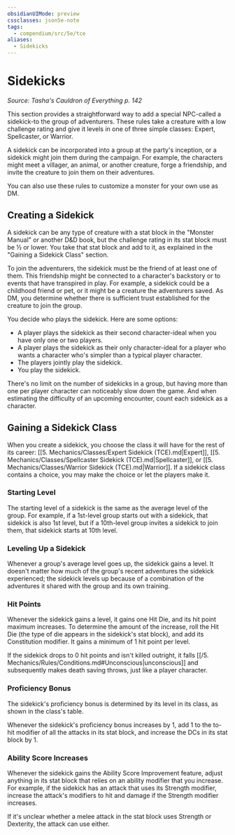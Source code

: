 ```yaml
---
obsidianUIMode: preview
cssclasses: json5e-note
tags:
  - compendium/src/5e/tce
aliases:
  - Sidekicks
---
```

# Sidekicks
*Source: Tasha's Cauldron of Everything p. 142* 

This section provides a straightforward way to add a special NPC-called a sidekick-to the group of adventurers. These rules take a creature with a low challenge rating and give it levels in one of three simple classes: Expert, Spellcaster, or Warrior.

A sidekick can be incorporated into a group at the party's inception, or a sidekick might join them during the campaign. For example, the characters might meet a villager, an animal, or another creature, forge a friendship, and invite the creature to join them on their adventures.

You can also use these rules to customize a monster for your own use as DM.

## Creating a Sidekick

A sidekick can be any type of creature with a stat block in the "Monster Manual" or another D&D book, but the challenge rating in its stat block must be ½ or lower. You take that stat block and add to it, as explained in the "Gaining a Sidekick Class" section.

To join the adventurers, the sidekick must be the friend of at least one of them. This friendship might be connected to a character's backstory or to events that have transpired in play. For example, a sidekick could be a childhood friend or pet, or it might be a creature the adventurers saved. As DM, you determine whether there is sufficient trust established for the creature to join the group.

You decide who plays the sidekick. Here are some options:

- A player plays the sidekick as their second character-ideal when you have only one or two players.  
- A player plays the sidekick as their only character-ideal for a player who wants a character who's simpler than a typical player character.  
- The players jointly play the sidekick.  
- You play the sidekick.  

There's no limit on the number of sidekicks in a group, but having more than one per player character can noticeably slow down the game. And when estimating the difficulty of an upcoming encounter, count each sidekick as a character.

## Gaining a Sidekick Class

When you create a sidekick, you choose the class it will have for the rest of its career: [[5. Mechanics/Classes/Expert Sidekick (TCE).md\|Expert]], [[5. Mechanics/Classes/Spellcaster Sidekick (TCE).md\|Spellcaster]], or [[5. Mechanics/Classes/Warrior Sidekick (TCE).md\|Warrior]]. If a sidekick class contains a choice, you may make the choice or let the players make it.

### Starting Level

The starting level of a sidekick is the same as the average level of the group. For example, if a 1st-level group starts out with a sidekick, that sidekick is also 1st level, but if a 10th-level group invites a sidekick to join them, that sidekick starts at 10th level.

### Leveling Up a Sidekick

Whenever a group's average level goes up, the sidekick gains a level. It doesn't matter how much of the group's recent adventures the sidekick experienced; the sidekick levels up because of a combination of the adventures it shared with the group and its own training.

### Hit Points

Whenever the sidekick gains a level, it gains one Hit Die, and its hit point maximum increases. To determine the amount of the increase, roll the Hit Die (the type of die appears in the sidekick's stat block), and add its Constitution modifier. It gains a minimum of 1 hit point per level.

If the sidekick drops to 0 hit points and isn't killed outright, it falls [[/5. Mechanics/Rules/Conditions.md#Unconscious\|unconscious]] and subsequently makes death saving throws, just like a player character.

### Proficiency Bonus

The sidekick's proficiency bonus is determined by its level in its class, as shown in the class's table.

Whenever the sidekick's proficiency bonus increases by 1, add 1 to the to-hit modifier of all the attacks in its stat block, and increase the DCs in its stat block by 1.

### Ability Score Increases

Whenever the sidekick gains the Ability Score Improvement feature, adjust anything in its stat block that relies on an ability modifier that you increase. For example, if the sidekick has an attack that uses its Strength modifier, increase the attack's modifiers to hit and damage if the Strength modifier increases.

If it's unclear whether a melee attack in the stat block uses Strength or Dexterity, the attack can use either.
